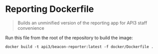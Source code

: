 # Reporting Dockerfile

> Builds an unminified version of the reporting app for API3 staff convenience

Run this file from the root of the repository to build the image:

```shell
docker build -t api3/beacon-reporter:latest -f docker/Dockerfile .
```
